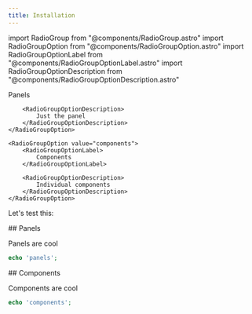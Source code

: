 ```yaml
---
title: Installation
---
```

import RadioGroup from "@components/RadioGroup.astro"
import RadioGroupOption from "@components/RadioGroupOption.astro"
import RadioGroupOptionLabel from "@components/RadioGroupOptionLabel.astro"
import RadioGroupOptionDescription from "@components/RadioGroupOptionDescription.astro"

<div x-data="{ package: 'panels' }">

<RadioGroup model="package">
    <RadioGroupOption value="panels">
        <RadioGroupOptionLabel>
            Panels
        </RadioGroupOptionLabel>

        <RadioGroupOptionDescription>
            Just the panel
        </RadioGroupOptionDescription>
    </RadioGroupOption>

    <RadioGroupOption value="components">
        <RadioGroupOptionLabel>
            Components
        </RadioGroupOptionLabel>

        <RadioGroupOptionDescription>
            Individual components
        </RadioGroupOptionDescription>
    </RadioGroupOption>
</RadioGroup>

Let's test this: <span x-text="package"></span>

<div x-show="package === 'panels'">
## Panels

Panels are cool

```php
echo 'panels';
```
</div>

<div x-show="package === 'components'">
## Components

Components are cool

```php
echo 'components';
```
</div>

</div>
